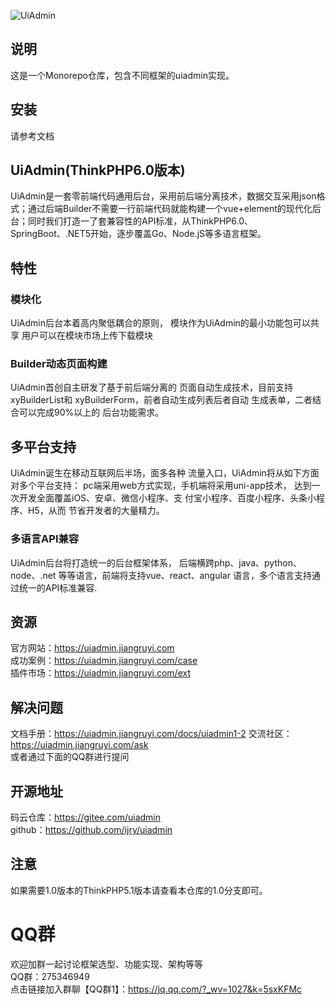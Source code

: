 
![UiAdmin](https://vkceyugu.cdn.bspapp.com/VKCEYUGU-f12e1180-fce8-465f-a4cd-9f2da88ca0e6/ba0c3585-fa80-4277-9ea2-46b08a23a4bf.png)

## 说明

这是一个Monorepo仓库，包含不同框架的uiadmin实现。

##  安装
请参考文档

## UiAdmin(ThinkPHP6.0版本)
UiAdmin是一套零前端代码通用后台，采用前后端分离技术，数据交互采用json格式；通过后端Builder不需要一行前端代码就能构建一个vue+element的现代化后台；同时我们打造一了套兼容性的API标准，从ThinkPHP6.0、SpringBoot、.NET5开始，逐步覆盖Go、Node.jS等多语言框架。

## 特性

### 模块化
UiAdmin后台本着高内聚低耦合的原则， 模块作为UiAdmin的最小功能包可以共享 用户可以在模块市场上传下载模块

### Builder动态页面构建

UiAdmin首创自主研发了基于前后端分离的 页面自动生成技术，目前支持xyBuilderList和 xyBuilderForm，前者自动生成列表后者自动 生成表单，二者结合可以完成90%以上的 后台功能需求。

## 多平台支持

UiAdmin诞生在移动互联网后半场，面多各种 流量入口，UiAdmin将从如下方面对多个平台支持： pc端采用web方式实现，手机端将采用uni-app技术， 达到一次开发全面覆盖iOS、安卓、微信小程序、支 付宝小程序、百度小程序、头条小程序、H5，从而 节省开发者的大量精力。

### 多语言API兼容

UiAdmin后台将打造统一的后台框架体系， 后端横跨php、java、python、node、.net 等等语言，前端将支持vue、react、angular 语言，多个语言支持通过统一的API标准兼容.

## 资源
官方网站：https://uiadmin.jiangruyi.com  
成功案例：https://uiadmin.jiangruyi.com/case  
插件市场：https://uiadmin.jiangruyi.com/ext  

## 解决问题
文档手册：https://uiadmin.jiangruyi.com/docs/uiadmin1-2
交流社区：https://uiadmin.jiangruyi.com/ask  
或者通过下面的QQ群进行提问

## 开源地址
码云仓库：https://gitee.com/uiadmin  
github：https://github.com/ijry/uiadmin  

## 注意
如果需要1.0版本的ThinkPHP5.1版本请查看本仓库的1.0分支即可。

# QQ群
欢迎加群一起讨论框架选型、功能实现、架构等等  
QQ群：275346949  
点击链接加入群聊【QQ群1】：https://jq.qq.com/?_wv=1027&k=5sxKFMc
